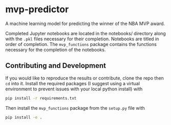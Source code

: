 # mvp-predictor
A machine learning model for predicting the winner of the NBA MVP award.

Completed Jupyter notebooks are located in the notebooks/ directory along with the `.pkl` files necessary for their completion. Notebooks are titled in order of completion. The `mvp_functions` package contains the functions necessary for the completion of the notebooks.

## Contributing and Development
If you would like to reproduce the results or contribute, clone the repo then `cd` into it. Install the required packages (I suggest using a virtual environment to prevent issues with your local python install) with

```bash
pip install -r requirements.txt
```

Then install the `mvp_functions` package from the `setup.py` file with
```bash
pip install -e .
```
